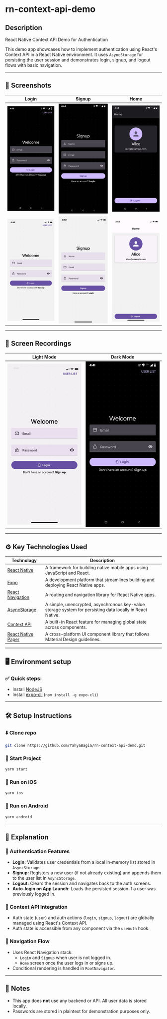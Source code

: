 # rn-context-api-demo

## Description

React Native Context API Demo for Authentication

This demo app showcases how to implement authentication using React's Context API in a React Native environment. It uses `AsyncStorage` for persisting the user session and demonstrates login, signup, and logout flows with basic navigation.

---

## 📸 Screenshots

| Login                                          | Signup                                          | Home                                          |
| ---------------------------------------------- | ----------------------------------------------- | --------------------------------------------- |
| ![Login](readme_assets/screenshots/Dark1.png)  | ![Signup](readme_assets/screenshots/Dark2.png)  | ![Home](readme_assets/screenshots/Dark3.png)  |
| ![Login](readme_assets/screenshots/Light1.PNG) | ![Signup](readme_assets/screenshots/Light2.PNG) | ![Home](readme_assets/screenshots/Light3.PNG) |

---

## 🎥 Screen Recordings

| Light Mode                                  | Dark Mode                                    |
| ------------------------------------------- | -------------------------------------------- |
| ![Light Mode](readme_assets/gifs/Light.gif) | ![Session Demo](readme_assets/gifs/Dark.gif) |

---

## ⚙️ Key Technologies Used

| Technology                                                                  | Description                                                                                               |
| --------------------------------------------------------------------------- | --------------------------------------------------------------------------------------------------------- |
| [React Native](https://reactnative.dev/)                                    | A framework for building native mobile apps using JavaScript and React.                                   |
| [Expo](https://expo.dev)                                                    | A development platform that streamlines building and deploying React Native apps.                         |
| [React Navigation](https://reactnavigation.org)                             | A routing and navigation library for React Native apps.                                                   |
| [AsyncStorage](https://github.com/react-native-async-storage/async-storage) | A simple, unencrypted, asynchronous key-value storage system for persisting data locally in React Native. |
| [Context API](https://react.dev/reference/react/createContext)              | A built-in React feature for managing global state across components.                                     |
| [React Native Paper](https://reactnativepaper.com/)                         | A cross-platform UI component library that follows Material Design guidelines.                            |

---

## 🖥️ Environment setup

### ✅ Quick steps:

- Install [NodeJS](https://nodejs.org/en/)
- Install [expo-cli](https://docs.expo.dev/more/expo-cli/) (`npm install -g expo-cli`)

---

## 🛠️ Setup Instructions

### ⬇️ Clone repo

```bash
git clone https://github.com/YahyaBagia/rn-context-api-demo.git
```

### 🏁 Start Project

```bash
yarn start
```

### 📱 Run on iOS

```bash
yarn ios
```

### 📱 Run on Android

```bash
yarn android
```

---

## 🧩 Explanation

### 🔐 Authentication Features

- **Login:** Validates user credentials from a local in-memory list stored in `AsyncStorage`.
- **Signup:** Registers a new user (if not already existing) and appends them to the user list in `AsyncStorage`.
- **Logout:** Clears the session and navigates back to the auth screens.
- **Auto-login on App Launch:** Loads the persisted session if a user was previously logged in.

### 🧠 Context API Integration

- Auth state (`user`) and auth actions (`login`, `signup`, `logout`) are globally managed using React's Context API.
- Auth state is accessible from any component via the `useAuth` hook.

### 🧭 Navigation Flow

- Uses React Navigation stack:
  - `Login` and `Signup` when user is not logged in.
  - `Home` screen once the user logs in or signs up.
- Conditional rendering is handled in `RootNavigator`.

---

## 📌 Notes

- This app does **not** use any backend or API. All user data is stored locally.
- Passwords are stored in plaintext for demonstration purposes only.
